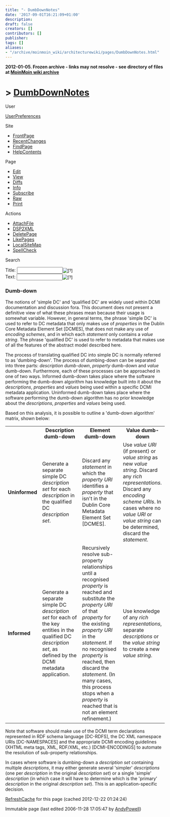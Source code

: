 ```yaml
---
title: "- DumbDownNotes"
date: '2017-09-01T16:21:09+01:00'
description: 
draft: false
creators: []
contributors: []
publisher: 
tags: []
aliases:
- "/archive/moinmoin_wiki/architecturewiki/pages/DumbDownNotes.html"
---
```


**2012-01-05. Frozen archive - links may not resolve - see directory of files at [MoinMoin wiki archive](/moinmoin-wiki-archive/)**

# > [DumbDownNotes](http://dublincore.org/architecturewiki/DumbDownNotes?action=fullsearch&value=DumbDownNotes&literal=1&case=1&context=40 "Click here to do a full-text search for this title")

User

 [UserPreferences](http://dublincore.org/architecturewiki/UserPreferences)
  

Site

- [FrontPage](http://dublincore.org/architecturewiki/FrontPage)
- [RecentChanges](http://dublincore.org/architecturewiki/RecentChanges)
- [FindPage](http://dublincore.org/architecturewiki/FindPage)
- [HelpContents](http://dublincore.org/architecturewiki/HelpContents)

Page

- [Edit](http://dublincore.org/architecturewiki/DumbDownNotes?action=edit "Edit")
- [View](http://dublincore.org/architecturewiki/DumbDownNotes "View")
- [Diffs](http://dublincore.org/architecturewiki/DumbDownNotes?action=diff "Diffs")
- [Info](http://dublincore.org/architecturewiki/DumbDownNotes?action=info "Info")
- [Subscribe](http://dublincore.org/architecturewiki/DumbDownNotes?action=subscribe "Subscribe")
- [Raw](http://dublincore.org/architecturewiki/DumbDownNotes?action=raw "Raw")
- [Print](http://dublincore.org/architecturewiki/DumbDownNotes?action=print "Print")

Actions

- [AttachFile](http://dublincore.org/architecturewiki/DumbDownNotes?action=AttachFile)
- [DSP2XML](http://dublincore.org/architecturewiki/DumbDownNotes?action=DSP2XML)
- [DeletePage](http://dublincore.org/architecturewiki/DumbDownNotes?action=DeletePage)
- [LikePages](http://dublincore.org/architecturewiki/DumbDownNotes?action=LikePages)
- [LocalSiteMap](http://dublincore.org/architecturewiki/DumbDownNotes?action=LocalSiteMap)
- [SpellCheck](http://dublincore.org/architecturewiki/DumbDownNotes?action=SpellCheck)

Search

<form method="POST" action="/architecturewiki/DumbDownNotes">
<p>
<input name="action" value="inlinesearch" type="hidden">
<input name="context" value="40" type="hidden">
Title: <input name="text_title" size="15" maxlength="50" type="text"><input src="DumbDownNotes_files/moin-search.png" name="button_title" alt="[?]" type="image"><br>Text: <input name="text_full" size="15" maxlength="50" type="text"><input src="DumbDownNotes_files/moin-search.png" name="button_full" alt="[?]" type="image">
</p>
</form>

### Dumb-down

The notions of 'simple DC' and 'qualified DC' are widely used within DCMI documentation and discussion fora. This document does not present a definitive view of what these phrases mean because their usage is somewhat variable. However, in general terms, the phrase 'simple DC' is used to refer to DC metadata that only makes use of _properties_ in the Dublin Core Metadata Element Set [DCMES], that does not make any use of _encoding schemes_, and in which each _statement_ only contains a _value string_. The phrase 'qualified DC' is used to refer to metadata that makes use of all the features of the abstract model described here.

The process of translating qualified DC into simple DC is normally referred to as 'dumbing-down'. The process of dumbing-down can be separated into three parts: _description dumb-down_, _property_ dumb-down and _value_ dumb-down. Furthermore, each of these processes can be approached in one of two ways. Informed dumb-down takes place where the software performing the dumb-down algorithm has knowledge built into it about the _descriptions_, _properties_ and _values_ being used within a specific DCMI metadata application. Uninformed dumb-down takes place where the software performing the dumb-down algorithm has no prior knowledge about the _descriptions_, _properties_ and _values_ being used.

Based on this analysis, it is possible to outline a 'dumb-down algorithm' matrix, shown below:

<table>
  <tbody>
    <tr>
      <td>
      </td>
      <td align="center" width="28%">
        <strong>Description dumb-down</strong>
      </td>
      <td align="center" width="28%">
        <strong>Element dumb-down</strong>
      </td>
      <td align="center" width="28%">
        <strong>Value dumb-down</strong>
      </td>
    </tr>
    <tr>
      <td>
        <strong>Uninformed</strong>
      </td>
      <td>
        Generate a separate simple DC <em>description set</em> for each <em>description</em> in the qualified DC <em>description set</em>.</td>
      <td>
        Discard any <em>statement</em> in which the <em>property URI</em> identifies a <em>property</em> that isn't in the Dublin Core Metadata Element Set [DCMES].</td>
      <td>
        Use <em>value URI</em> (if present) or <em>value string</em> as new <em>value string</em>. Discard any <em>rich representations</em>. Discard any <em>encoding scheme URIs</em>. In cases where no <em>value URI</em> or <em>value string</em> can be determined, discard the <em>statement</em>.</td>
    </tr>
    <tr>
      <td>
        <strong>Informed</strong>
      </td>
      <td>
        Generate a separate simple DC <em>description set</em> for each of the key entities in the qualified DC <em>description set</em>, as defined by the DCMI metadata application.</td>
      <td>
        Recursively resolve sub-property relationships until a recognised <em>property</em> is reached and substitute the <em>property URI</em> of that <em>property</em> for the existing <em>property URI</em> in the <em>statement</em>. If no recognised <em>property</em> is reached, then discard the <em>statement</em>. (In many cases, this process stops when a <em>property</em> is reached that is not an element refinement.)</td>
      <td>
        Use knowledge of any <em>rich representations</em>, separate <em>descriptions</em> or the <em>value string</em> to create a new <em>value string</em>.</td>
    </tr>
  </tbody>
</table>


Note that software should make use of the DCMI term declarations represented in RDF schema language [DC-RDFS], the DC XML namespace URIs [DC-NAMESPACES] and the appropriate DCMI encoding guidelines (XHTML meta tags, XML, RDF/XML, etc.) [DCMI-ENCODINGS] to automate the resolution of sub-property relationships.

In cases where software is dumbing-down a _description set_ containing multiple _descriptions_, it may either generate several 'simpler' _descriptions_ (one per _description_ in the original _description set_) or a single 'simple' _description_ (in which case it will have to determine which is the 'primary' _description_ in the original _description set_). This is an application-specific decision.

 [RefreshCache](http://dublincore.org/architecturewiki/DumbDownNotes?action=refresh&arena=Page.py&key=DumbDownNotes.text_html) for this page (cached 2012-12-22 01:24:24)  

Immutable page (last edited 2006-11-28 17:05:47 by [AndyPowell](http://dublincore.org/architecturewiki/AndyPowell))

